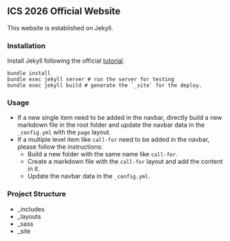 ## ICS 2026 Official Website

This website is established on Jekyll.

### Installation
Install Jekyll following the official [tutorial](https://jekyllrb.com/docs/installation/).
```
bundle install
bundle exec jekyll server # run the server for testing
bundle exec jekyll build # generate the `_site` for the deploy.
```

### Usage
- If a new single item need to be added in the navbar, directly build a new markdown file in the root folder and update the navbar data in the `_config.yml` with the `page` layout.
- If a multiple level item like `call-for` need to be added in the navbar, please follow the instructions:
    - Build a new folder with the same name like `call-for`.
    - Create a markdown file with the `call-for` layout and add the content in it.
    - Update the navbar data in the `_config.yml`.


### Project Structure
- _includes
- _layouts
- _sass
- _site
